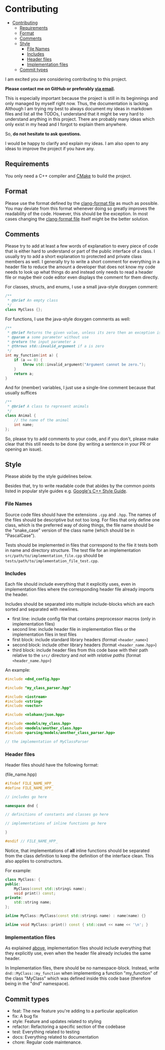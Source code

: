 # Contributing
- [Contributing](#contributing)
  - [Requirements](#requirements)
  - [Format](#format)
  - [Comments](#comments)
  - [Style](#style)
    - [File Names](#file-names)
    - [Includes](#includes)
    - [Header files](#header-files)
    - [Implementation files](#implementation-files)
  - [Commit types](#commit-types)

I am excited you are considering contributing to this project.

**Please contact me on GitHub or preferably [via email](mailto:friedrich.tschirpke@student.hu-berlin.de).**

This is especially important because the project is still in its beginnings and only managed by myself right now. Thus, the documentation is lacking. Although I am trying my best to always document my ideas in markdown files and list all the TODOs, I understand that it might be very hard to understand anything in this project. There are probably many ideas which only exist in my head and I forgot to explain them anywhere. 

So, **do not hesitate to ask questions.**

I would be happy to clarify and explain my ideas. I am also open to any ideas to improve the project if you have any.

## Requirements

You only need a C++ compiler and [CMake](https://cmake.org/) to build the project.

## Format

Please use the format defined by the [clang-format file](.clang-format) as much as possible.
You may deviate from this format whenever doing so greatly improves the readability of the code. However, this should be the exception.
In most cases changing the [clang-format file](.clang-format) itself might be the better solution.

## Comments

Please try to add at least a few words of explanation to every piece of code that is either hard to understand or part of the public interface of a class.
I usually try to add a short explanation to protected and private class members as well. I generally try to write a short comment for everything in a header file to reduce the amount a developer that does not know my code needs to look up what things do and instead only needs to read a header file or maybe their code editor even displays the comment for them directly.

For classes, structs, and enums, I use a small java-style doxygen comment:

```c++
/**
 * @brief An empty class
 */
class MyClass {};
```
For functions, I use the java-style doxygen comments as well:
```c++
/**
 * @brief Returns the given value, unless its zero then an exception is thrown
 * @param a some parameter without use
 * @return the input parameter a
 * @throws std::invalid_argument if a is zero
 */
int my_function(int a) {
    if (a == 0) {
        throw std::invalid_argument("Argument cannot be zero.");
    }
    return a;
}
```
And for (member) variables, I just use a single-line comment because that usually suffices
```c++
/**
 * @brief A class to represent animals
 */
class Animal {
    // the name of the animal
    int name;
};
```

So, please try to add comments to your code, and if you don't, please make clear that this still needs to be done (by writing a sentence in your PR or opening an issue).

## Style

Please abide by the style guidelines below.

Besides that, try to write readable code that abides by the common points listed in popular style guides e.g. [Google's C++ Style Guide](https://google.github.io/styleguide/cppguide.html).

### File Names
Source code files should have the extensions `.cpp` and `.hpp`. The names of the files should be descriptive but not too long. For files that only define one class, which is the preferred way of doing things, the file name should be the "snake_case" version of the class name (which should be in "PascalCase").

Tests should be implemented in files that correspond to the file it tests both in name and directory structure.
The test file for an implementation `src/path/to/implementation_file.cpp` should be `tests/path/to/implementation_file_test.cpp`.

### Includes
Each file should include everything that it explicitly uses, even in implementation files where the corresponding header file already imports the header.

Includes should be separated into multiple include-blocks which are each sorted and separated with newlines.

- first line: include config file that contains preprocessor macros (only in implementation files)
- second line: include header file in implementation files or the implementation files in test files
- first block: include standard library headers (format `<header_name>`)
- second block: include other library headers (format `<header_name.hpp>`)
- third block: include header files from this code base with their path relative to the `src/` directory and *not with relative paths* (format `<header_name.hpp>`)

An example:
```c++
#include <dnd_config.hpp>

#include "my_class_parser.hpp"

#include <iostream>
#include <string>
#include <vector>

#include <nlohann/json.hpp>

#include <models/my_class.hpp>
#include <models/another_class.hpp>
#include <parsing/models/another_class_parser.hpp>

// the implementation of MyClassParser
```
### Header files
Header files should have the following format:

(file_name.hpp)
```c++
#ifndef FILE_NAME_HPP_
#define FILE_NAME_HPP_

// includes go here

namespace dnd {

// definitions of constants and classes go here

// implementations of inline functions go here

}

#endif // FILE_NAME_HPP_
```
Notice, that implementations of **all** inline functions should be separated from the class definition to keep the definition of the interface clean. This also applies to constructors.

For example:
```c++
class MyClass: {
public:
    MyClass(const std::string& name);
    void print() const;
private:
    std::string name;
};

inline MyClass::MyClass(const std::string& name) : name(name) {}

inline void MyClass::print() const { std::cout << name << '\n'; }
```

### Implementation files
As explained [above](#includes), implementation files should include everything that they explicitly use, even when the header file already includes the same header.

In Implementation files, there should be no namespace-block.
Instead, write `dnd::MyClass::my_function` when implementing a function "my_function" of the class "MyClass" which was defined inside this code base (therefore being in the "dnd" namespace).
## Commit types

- feat: The new feature you're adding to a particular application
- fix: A bug fix
- style: Feature and updates related to styling
- refactor: Refactoring a specific section of the codebase
- test: Everything related to testing
- docs: Everything related to documentation
- chore: Regular code maintenance.
